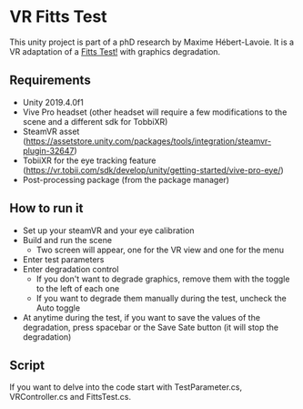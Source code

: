 # VR Fitts Test

This unity project is part of a phD research by Maxime Hébert-Lavoie. It is a VR adaptation of a [Fitts Test!](https://www.yorku.ca/mack/FittsLawSoftware/) with graphics degradation.

## Requirements

* Unity 2019.4.0f1
* Vive Pro headset (other headset will require a few modifications to the scene and a different sdk for TobbiXR)
* SteamVR asset (https://assetstore.unity.com/packages/tools/integration/steamvr-plugin-32647)
* TobiiXR for the eye tracking feature (https://vr.tobii.com/sdk/develop/unity/getting-started/vive-pro-eye/)
* Post-processing package (from the package manager)

## How to run it

* Set up your steamVR and your eye calibration
* Build and run the scene
	* Two screen will appear, one for the VR view and one for the menu
* Enter test parameters
* Enter degradation control 
	* If you don't want to degrade graphics, remove them with the toggle to the left of each one
	* If you want to degrade them manually during the test, uncheck the Auto toggle
* At anytime during the test, if you want to save the values of the degradation, press spacebar or the Save Sate button (it will stop the degradation)

## Script

If you want to delve into the code start with TestParameter.cs, VRController.cs and FittsTest.cs.